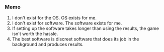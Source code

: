 ### Memo
1. I don't exist for the OS. OS exists for me.
2. I don't exist for software. The software exists for me.
3. If setting up the software takes longer than using the results, the game isn't worth the hassle.
4. The best software is discreet software that does its job in the background and produces results.
